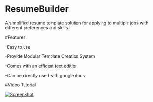 # ResumeBuilder
A simplified resume template solution for applying to multiple jobs with different preferences and skills.

#Features :

-Easy to use 

-Provide Modular Template Creation System

-Comes with an efficent text editior

-Can be directly used with google docs

#Video Tutorial

[![ScreenShot](http://huthaifa-abd.com/img/AppScreenshots/CVMakerScreenShot.png)](https://www.youtube.com/watch?v=YTsXZiqgGAM)


